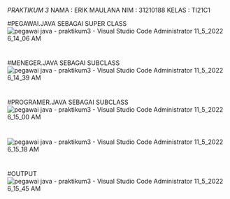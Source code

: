 *PRAKTIKUM 3*
<p1>NAMA : ERIK MAULANA
<p1>NIM : 31210188
<p1>KELAS : TI21C1

#PEGAWAI.JAVA SEBAGAI SUPER CLASS
![pegawai java - praktikum3 - Visual Studio Code  Administrator  11_5_2022 6_14_06 AM](https://user-images.githubusercontent.com/92783916/200089241-87504a2f-014f-4f99-8f29-b84e34aef656.png)
#
#
#
#MENEGER.JAVA SEBAGAI SUBCLASS
![pegawai java - praktikum3 - Visual Studio Code  Administrator  11_5_2022 6_14_39 AM](https://user-images.githubusercontent.com/92783916/200089256-9413c6a6-067f-4ce0-9f6b-28f90531e312.png)
#
#
#
#PROGRAMER.JAVA SEBAGAI SUBCLASS
![pegawai java - praktikum3 - Visual Studio Code  Administrator  11_5_2022 6_15_00 AM](https://user-images.githubusercontent.com/92783916/200089366-f4738ba3-7060-409c-a108-24d2cf4b7019.png)
#
#
#
#
#
![pegawai java - praktikum3 - Visual Studio Code  Administrator  11_5_2022 6_15_18 AM](https://user-images.githubusercontent.com/92783916/200089427-ed0b2965-e6ab-4df5-ab67-255bd43059a3.png)
#
#
#
#
#
#OUTPUT 
![pegawai java - praktikum3 - Visual Studio Code  Administrator  11_5_2022 6_15_45 AM](https://user-images.githubusercontent.com/92783916/200089443-d6485d04-4e44-4638-9c74-c30a76102844.png)
